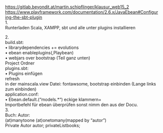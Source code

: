 # 
https://gitlab.beyondit.at/martin.schipflinger/klausur_web15_2<br>
https://www.playframework.com/documentation/2.6.x/JavaEbean#Configuring-the-sbt-plugin<br>
1.<br>
Runterladen Scala, XAMPP, sbt und alle unter plugins installieren<br>

2.<br>
build.sbt:<br> 
•	librarydependencies += evolutions<br>
•	ebean enableplugins(,Playbean)<br>
•	webjars over bootstrap (Teil ganz unten)<br>
Project Ordner<br>
plugins.sbt:<br>
•	Plugins einfügen<br>
refresh<br>
in der mainscala.view Datei: fontawsome, bootstrap einbinden (Lange links zum einbinden)<br>
application.conf: <br>
•	Ebean.default.(“models.*“) eckige klammern+<br>
Importbefehl für ebean überprüfen sonst nimm den aus der Docu.<br>
3.<br>
Buch:				              Autor:<br>
(at)manytoone			        (at)onetomany(mapped by “autor”)<br>
Private Autor autor;		    privateList<Buch>books;<br>
 

